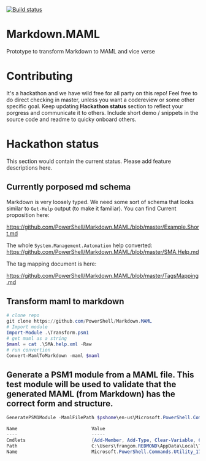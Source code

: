 [![Build status](https://ci.appveyor.com/api/projects/status/u65tnar0cfkmqywl/branch/master?svg=true)](https://ci.appveyor.com/project/PowerShell/markdown-maml/branch/master)

# Markdown.MAML
Prototype to transform Markdown to MAML and vice verse

# Contributing

It's a hackathon and we have wild free for all party on this repo!
Feel free to do direct checking in master, unless you want a codereview or some other specific goal.
Keep updating **Hackathon status** section to reflect your porgress and communicate it to others.
Include short demo / snippets in the source code and readme to quicky onboard others.

# Hackathon status

This section would contain the current status. Please add feature descriptions here.

## Currently porposed md schema
Markdown is very loosely typed. 
We need some sort of schema that looks similar to `Get-Help` output (to make it familiar).
You can find Current proposition here:

https://github.com/PowerShell/Markdown.MAML/blob/master/Example.Short.md

The whole `System.Management.Automation` help converted:
https://github.com/PowerShell/Markdown.MAML/blob/master/SMA.Help.md

The tag mapping document is here:

https://github.com/PowerShell/Markdown.MAML/blob/master/TagsMapping.md

## Transform maml to markdown

```powershell
# clone repo
git clone https://github.com/PowerShell/Markdown.MAML
# Import module
Import-Module .\Transform.psm1
# get maml as a string
$maml = cat .\SMA.help.xml -Raw
# run convertion
Convert-MamlToMarkdown -maml $maml
```


## Generate a PSM1 module from a MAML file. This test module will be used to validate that the generated MAML (from Markdown) has the correct form and structure.

```powershell
GeneratePSM1Module -MamlFilePath $pshome\en-us\Microsoft.PowerShell.Commands.Utility.dll-help.xml

Name                           Value                                                                                                                        
----                           -----                                                                                                                        
Cmdlets                        {Add-Member, Add-Type, Clear-Variable, Compare-Object...}                                                                    
Path                           C:\Users\frangom.REDMOND\AppData\Local\Temp\\Modules\Microsoft.PowerShell.Commands.Utility_1709114779\Microsoft.PowerShell...
Name                           Microsoft.PowerShell.Commands.Utility_1709114779                                             
```
